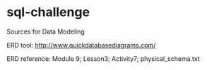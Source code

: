 # sql-challenge

Sources for Data Modeling

ERD tool: http://www.quickdatabasediagrams.com/

ERD reference: Module 9; Lesson3; Activity7; physical_schema.txt